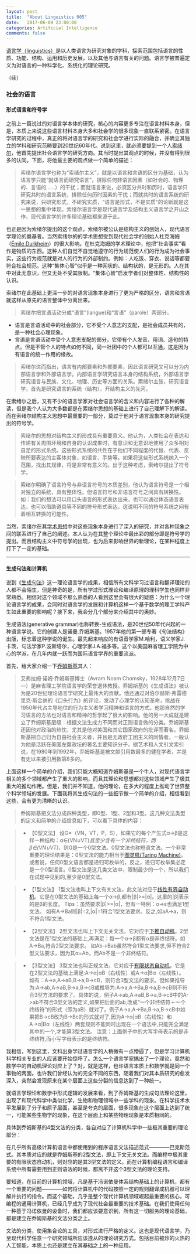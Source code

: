 ```yaml
---
layout: post
title:  "About Linguistics 005"
date:   2017-06-09 23:00:00
categories: Artificial Intelligence
comments: false
---
```


[语言学（linguistics）](https://en.wikipedia.org/wiki/Linguistics)是以人类语言为研究对象的学科，探索范围包括语言的性质、功能、结构、运用和历史发展，以及其他与语言有关的问题。语言学被普遍定义为对语言的一种科学化、系统化的理论研究。
 <!--more-->
（续）

### 社会的语言

#### 形式语言和符号学
之前上一篇说过的对语言学本体的研究，核心的内容更多专注在语言材料本身，但是，本质上来说这些语言材料本身大多和社会学的很多现象一直联系紧密。在语言学研究的过程中，真正的将对语言学的研究和社会学进行实际的融合，并确立其独立的学科和研究范畴要到20世纪60年代。说到这里，就必须要提到一个人[索绪尔](https://en.wikipedia.org/wiki/Ferdinand_de_Saussure)，他首先提出社会语言学的研究方向。其当时提出其观点的时候，并没有得到很多的认同。下面，将他最主要的观点做一个简单的描述：

>索绪尔语言学也称为“索绪尔主义”，就是以语言和言语的区分为基础，认为语言学只能“就语言而研究语言”，排除任何非语言因素（如社会的、物理的、言语的……）的干扰；而就语言来说，必须区分共时和历时，语言学只研究共时的语言系统，排除任何历时因素的干扰；而就共时的语言系统的研究来说，只研究形式，不研究实质，“语言是形式，不是实质"的论断就是这一思想的集中体现。索绪尔语言学是现代语言学及结构主义语言学之开山之作，现代语言学的许多理论基础都来源于此。


也正是因为索绪尔提出的这个观点，索绪尔被公认是结构主义的创始人，现代语言学理论的奠基者。当然索绪尔的的学术思想受到现代社会学的创始人杜克海姆（[Émile Durkheim](https://en.wikipedia.org/wiki/%C3%89mile_Durkheim)）的很大影响。在杜克海姆的学术理论中，他把“社会事实”看作是物质的东西。这种人们自觉不自觉地遵守的行为规范使人们的行为成为社会事实，这些行为规范就是对人的行为的外部制约。例如：人吃饭、穿衣、说话等都要符合社会规范。这种“集体心智”似乎是一种网状的、结构状的，是无形的。人在其中对此无意识，但又无处不受其限制。“集体心智”启发学者们对整体性、结构性的认识。

索绪尔在此基础上更深一步的对语言现象本身进行了更为严格的区分，语言和言语就这样从原先的语言整体中分离出来。

>索绪尔把言语活动分成“语言”(langue)和“言语”（parole）两部分。
- 语言是言语活动中的社会部分，它不受个人意志的支配，是社会成员共有的，是一种社会心理现象。
- 言语是言语活动中受个人意志支配的部分，它带有个人发音、用词、造句的特点。但是不管个人的特点如何不同，同一社团中的个人都可以互通，这是因为有语言的统一作用的缘故。

>索绪尔进而指出，语言有内部要素和外部要素，因此语言研究又可以分为内部语言学和外部语言学。内部语言学研究语言本身的结构系统，外部语言学研究语言与民族、文化、地理、历史等方面的关系。索绪尔主张，研究语言学，首先是研究语言的系统（结构），开结构主义的先河。

在索绪尔之后，又有不少的语言学家对社会语言学的含义和内容进行了各种的解读，但是我个人认为大多数都是在索绪尔思想的基础上进行了自己理解下的解读。而在索绪尔结构主义思想中最重要的一部分，莫过于他对于语言现象本身的研究提出的符号学。

>索绪尔的思想对结构主义的形成具有重要意义。他认为，人类社会在表达和传递有关周围环境和自身的认识成果时，有意识和无意识地使用了众多相对自足的形式系统。这些形式系统的共性在于他们不同程度的代替、代表、反映所要表达的主客体对象，如语言、手势等。如果将这些形式系统纳入一个范围，找出其规律，将是非常有意义的。出于这种考虑，索绪尔提出了符号学。

>索绪尔明确了语言符号与非语言符号的本质差别，他认为语言符号是一个相对独立的系统，具有整体性。但语言符号和非语言符号之间具有转换性。如：我们的想法可以用口头语言的形式表达出来，也可以通过体态语言表达，也可以借助道具等不同的符号形式表达。这说明不同的符号系统之间有着相互转换的可能性。

当然，索绪尔在其[学术思想](https://en.wikipedia.org/wiki/%C3%89mile_Durkheim)中对这些现象本身进行了深入的研究，并对各种现象之间的联系进行了自己的阐述。本人认为在其整个理论中最出彩的部分即是符号学的提出。而且结构主义中符号学的出现，也为后来影响世界的新理论，在某种程度上打下了一定的基础。

---

#### 生成句法和计算机

说到《[生成句法](https://en.wikipedia.org/wiki/Generative_grammar)》这一理论语言学的成果，相信所有文科学习过语言和翻译理论的人都不会陌生，但是神奇的是，所有学过形式理论和编译原理的理科学生也同样非常熟悉。相信对这个领域不那么熟悉的人看到这里会有很大的疑惑：为什么一个理论语言学的成果，会同时对语言学的发展和计算机这样一个基于数学的理工学科产生如此重要的影响呢？接下来，我会分几个部分来介绍其中的奥妙。

生成语法(generative grammar)也称转换-生成语法，是20世纪50年代兴起的一种语言学说。它的创建人是诺曼.乔姆斯基。1957年他的第一部专著《句法结构》出版，标志着这种学说的诞生。最先起来响应的有语音学家M.哈利，语义学家J.卡茨，句法学家P.波斯塔尔，心理学家J.A.福多等。这个以美国麻省理工学院为中心的学派，在几年内就一跃而为国际语言学界的重要流派。

首先，给大家介绍一下[乔姆斯基](https://en.wikipedia.org/wiki/Noam_Chomsky)其人：

>艾弗拉姆·诺姆·乔姆斯基博士（Avram Noam Chomsky，1928年12月7日—）是麻省理工学院语言学的荣誉退休教授。乔姆斯基的《生成语法》被认为是20世纪理论语言学研究上最伟大的贡献。他还通过对伯尔赫斯·弗雷德里克·斯金纳的《口头行为》的评论，发动了心理学的认知革命，挑战在1950年代占主导地位的行为主义者学习精神和语言的方式。他那自然的学习语言的方法也对语言和精神的哲学起了很大的影响。他的另一大成就是建立了乔姆斯基层级：根据文法生成力不同而对正则语言做的分类。乔姆斯基还因他对政治的热忱，尤其是他对美国和其它国家政府的批评而著名。乔姆斯基把自己归为自由社会主义者，并且是无政府工团主义的同情者。一般认为他是活跃在美国左翼政坛的著名主要知识分子。据艺术和人文引文索引说，在1980年到1992年，乔姆斯基是被文献引用数最多的健在学者，并是有史以来被引用数第8多的。

上面这样一个简单的介绍，我们只能大概知道乔姆斯基是一个牛人，对现代语言学相关的多个领域都产生了重大的影响，而且其理论和思想都对这些领域产生了极其重大的推动作用。但是，我们并不知道，他的理论，在多大的程度上推动了世界整个科学领域的发展。下面我将其生成句法的一些细节做一个简单的介绍，相信看到这些，会有更为清晰的认识。

>乔姆斯基把文法分成四种类型，即0型、1型、2型和3型。这几种文法类型的定义和简单的介绍信息如下，可以看下具体的内容：

>- 【0型文法】
设G=（VN，VT，P，S），如果它的每个产生式α→β是这样一种结构：α∈(VN∪VT)*且至少含有一个非终结符，而β∈(VN∪VT)*，则G是一个0型文法。0型文法也称短语文法。一个非常重要的理论结果是：0型文法的能力相当于[图灵机(Turing Machine)](https://en.wikipedia.org/wiki/Turing_machine)。或者说，任何0型文语言都是递归可枚举的，反之，递归可枚举集必定是一个0型语言。0型文法是这几类文法中，限制最少的一个，所以我们在试题中见到的,至少是0型文法。

>- 【1型文法】
1型文法也叫上下文有关文法，此文法对应于[线性有界自动机](https://en.wikipedia.org/wiki/Linear_bounded_automaton)。它是在0型文法的基础上每一个α→β,都有|β|>=|α|。这里的|β|表示的是β的长度。
Tips：虽然要求|β|>=|α|，但有一特例：α→ε也满足1型文法。
如有A->Ba则|β|=2,|α|=1符合1型文法要求。反之,如aA->a，则不符合1型文法。


>- 【2型文法】
2型文法也叫上下文无关文法，它对应于[下推自动机](https://en.wikipedia.org/wiki/Pushdown_automaton)。2型文法是在1型文法的基础上,再满足：每一个α→β都有α是非终结符。如A->Ba,符合2型文法要求。
如Ab->Bab虽然符合1型文法要求,但不符合2型文法要求，因为其α=Ab，而Ab不是一个非终结符。


>- 【3型文法】
3型文法也叫正规文法，它对应于[有限状态自动机](https://en.wikipedia.org/wiki/Finite-state_machine)。它是在2型文法的基础上满足:A→α|αB（右线性）或A→α|Bα（左线性）。
如有：A->a,A->aB,B->a,B->cB，则符合3型文法的要求。但如果推导为:A->ab,A->aB,B->a,B->cB或推导为:A->a,A->Ba,B->a,B->cB则不符合3型方法的要求了。具体的说，例子A->ab,A->aB,B->a,B->cB中的A->ab不符合3型文法的定义,如果把后面的ab,改成“一个非终结符＋一个终结符”的形式（即为aB）就对了。例子A->a,A->Ba,B->a,B->cB中如果把B->cB改为B->Bc的形式就对了,因为A→α|αB（右线性）和A→α|Bα（左线性）两套规则不能同时出现在一个语法中,只能完全满足其中的一个,才能算3型文法。
注意：上面例子中的大写字母表示的是非终结符,而小写字母表示的是终结符。

我相信，写到这里，文科出身学过语言学的人稍微有一点懵逼了，但是学习计算机科学相关专业的人应该要开始惊呼了。怎么一个语言学家搞出了一个理论，竟然和数学中的自动机理论对应上了？对，就是这样，也许语言本质上和数学就是同一个事物的两面。也许我们曾经认为的完全不同的东西，随着我们对其本质研究的愈发深入，突然会发现原来在某个层面上这些分裂的信息达到了一种统一。

就语言学理论和数学中形式逻辑的发展来看，到了乔姆斯基的生成句法理论这里，出现了和现代科学中类似化学，生物和物理领域中一些学科的现象。在科学技术水平发展到了分子和原子层面，甚至是夸克的层面，很多现象在这个层面上达到了统一，可能某些生物学的现象，在这个层面上和某些物理现象是本质相同的。

具体到乔姆斯基的4型文法的分类，各自对应了计算机科学中一些极其重要的理论部分：

在几乎所有高级计算机语言中都使用到的程序语言文法描述范式————巴克斯范式。其本质对应的就是乔姆斯基的2型文法，即上下文无关文法。而编程中极其重要的有限状态自动机，则对应的是其3型文法的定义。而在计算机编程语言和编译系统中所有需要用到正则语法的时候，都离不开这个3型文法的理论支持。

要知道，在目前的计算机领域，凡是基于冯诺依曼体系结构基础上的计算机，都有一个重要的问题————如何将计算机中的代码按照一定的规则翻译成机器可以理解并执行的指令。而这个基础，几乎是整个现代计算机领域崛起最重要的核心，可编程的通用计算机，已经几乎成为了现代社会最重要的技术基础。在我们使用任何一种基于冯诺依曼的设备时，我们都应该要意识到，所有这一切服务的理论基础，都是建立在乔姆斯基的文法分类之上。

文法的分类，使用集合论的工具，对形式进行严格的定义。这也是现代语言学，乃至现代科学任意一个研究领域所应该遵从的理论研究方式。包括目前被炒的火热的人工智能，本质上也还是建立在其基础之上的一种应用。

